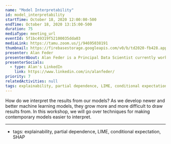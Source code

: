 ```yaml
---
name: "Model Interpretability"
id: model_interpretability
startTime: October 18, 2020 12:00:00-500
endTime: October 18, 2020 13:15:00-500
duration: 75
mediaType: meeting_url
eventId: 5f1bc49319f52100035dda03
mediaLink: https://tamu.zoom.us/j/94695038191
thumbnail: https://firebasestorage.googleapis.com/v0/b/td2020-fb428.appspot.com/o/Frame%206.png?alt=media&token=6197430c-42e9-4db0-b342-95490a63426f
presenter: Alan Feder
presenterAbout: Alan Feder is a Principal Data Scientist currently working for Invesco Mutual Funds. Prior to Invesco, Alan worked for 8 years gaining actuarial and data science experience in finance. Alan has a Bachelors Degree in Mathematics & Economics from Columbia University, and a Masters in Statistics from Columbia as well.
presenterSocials:
  - type: Alan's LinkedIn
    link: https://www.linkedin.com/in/alanfeder/
priority: 7
relatedActivities: null
tags: explainability, partial dependence, LIME, conditional expectation, SHAP
---
```


How do we interpret the results from our models? As we develop newer and better machine learning models, they grow more and more difficult to draw results from. In this workshop, we will go over techniques for making contemporary models easier to interpret.

---

- tags: explainability, partial dependence, LIME, conditional expectation, SHAP
